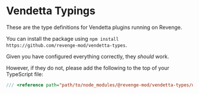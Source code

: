 # Vendetta Typings

These are the type definitions for Vendetta plugins running on Revenge.

You can install the package using `npm install https://github.com/revenge-mod/vendetta-types`.

Given you have configured everything correctly, they _should_ work.

However, if they do not, please add the following to the top of your TypeScript file:

```ts
/// <reference path="path/to/node_modules/@revenge-mod/vendetta-types/defs.d.ts" />
```
